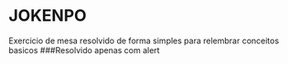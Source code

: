 # JOKENPO
Exercicio de mesa resolvido de forma simples para relembrar conceitos basicos
###Resolvido apenas com alert
